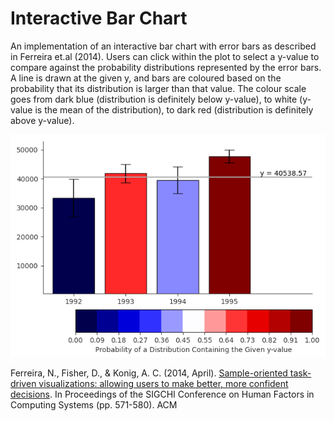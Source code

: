# Interactive Bar Chart

An implementation of an interactive bar chart with error bars as described in Ferreira et.al (2014). Users can click within the plot to select a y-value to compare against the probability distributions represented by the error bars. A line is drawn at the given y, and bars are coloured based on the probability that its distribution is larger than that value. The colour scale goes from dark blue (distribution is definitely below y-value), to white (y-value is the mean of the distribution), to dark red (distribution is definitely above y-value).

![Visualization after a y-value has been chosen](visualization.png)


Ferreira, N., Fisher, D., & Konig, A. C. (2014, April). [Sample-oriented task-driven visualizations: allowing users to make better, more confident decisions](https://www2.cs.arizona.edu/~nivanferreira/pdfs/Ferreira_Fisher_Sample_Oriented_Tasks.pdf). In Proceedings of the SIGCHI Conference on Human Factors in Computing Systems (pp. 571-580). ACM 